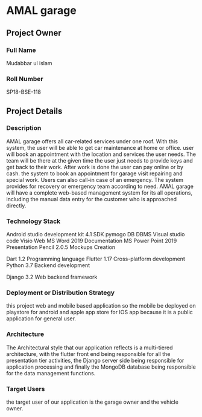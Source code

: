 # AMAL garage

## Project Owner
### Full Name
Mudabbar ul islam

### Roll Number
SP18-BSE-118

## Project Details
### Description
  AMAL garage offers all car-related services under one roof. With this system, the user will be able to get car maintenance at home or office. user will book an appointment with the location and services the user needs. The team will be there at the given time the user just needs to provide keys and get back to their work. After work is done the user can pay online or by cash. the system to book an appointment for garage visit repairing and special work. Users can also call-in case of an emergency. The system provides for recovery or emergency team according to need. AMAL garage will have a complete web-based management system for its all operations, including the manual data entry for the customer who is approached directly.

### Technology Stack
  Android studio development kit	4.1	SDK
pymogo DB		DBMS
Visual studio code
Visio  		Web 
MS Word	2019	Documentation
MS Power Point	2019	Presentation
Pencil	2.0.5	Mockups Creation

Dart 	1.2	Programming language
Flutter 	1.17	Cross-platform development
Python 	3.7	Backend development

Django 	3.2	Web backend framework


### Deployment or Distribution Strategy
  this project web and mobile based application so the mobile  be deployed on playstore for android and apple app store for IOS app because it is a public application for general user.

### Architecture
The Architectural style that our application reflects is a multi-tiered architecture, with the flutter front end being responsible for all the presentation tier activities, the Django server side being responsible for application processing and finally the MongoDB database being responsible for the data management functions.
  
 

### Target Users
the target user of our application is the garage owner and the vehicle owner.
